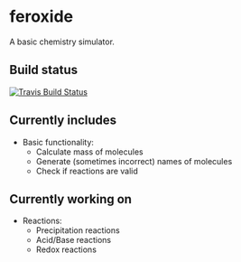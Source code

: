 # feroxide
A basic chemistry simulator.

## Build status
[![Travis Build Status][travis-badge]][travis-page]

[travis-page]: https://travis-ci.org/C-Bouthoorn/feroxide
[travis-badge]: https://travis-ci.org/C-Bouthoorn/feroxide.svg?branch=master

## Currently includes
- Basic functionality:
  * Calculate mass of molecules
  * Generate (sometimes incorrect) names of molecules
  * Check if reactions are valid


## Currently working on
- Reactions:
  * Precipitation reactions
  * Acid/Base reactions
  * Redox reactions
